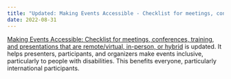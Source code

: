 ```yaml
---
title: "Updated: Making Events Accessible - Checklist for meetings, conferences, training, and presentations that are remote/virtual, in-person, or hybrid"
date: 2022-08-31
---
```


<p><a href="https://www.w3.org/WAI/teach-advocate/accessible-presentations/">Making Events Accessible: Checklist for meetings, conferences, training, and presentations that are remote/virtual, in-person, or hybrid</a> is updated. It helps presenters, participants, and organizers make events inclusive, particularly to people with disabilities. This benefits everyone, particularly international participants.</p>
